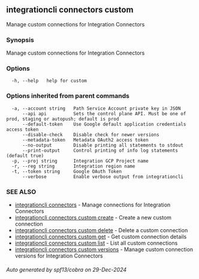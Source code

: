 ## integrationcli connectors custom

Manage custom connections for Integration Connectors

### Synopsis

Manage custom connections for Integration Connectors

### Options

```
  -h, --help   help for custom
```

### Options inherited from parent commands

```
  -a, --account string   Path Service Account private key in JSON
      --api api          Sets the control plane API. Must be one of prod, staging or autopush; default is prod
      --default-token    Use Google default application credentials access token
      --disable-check    Disable check for newer versions
      --metadata-token   Metadata OAuth2 access token
      --no-output        Disable printing all statements to stdout
      --print-output     Control printing of info log statements (default true)
  -p, --proj string      Integration GCP Project name
  -r, --reg string       Integration region name
  -t, --token string     Google OAuth Token
      --verbose          Enable verbose output from integrationcli
```

### SEE ALSO

* [integrationcli connectors](integrationcli_connectors.md)	 - Manage connections for Integration Connectors
* [integrationcli connectors custom create](integrationcli_connectors_custom_create.md)	 - Create a new custom connection
* [integrationcli connectors custom delete](integrationcli_connectors_custom_delete.md)	 - Delete a custom connection
* [integrationcli connectors custom get](integrationcli_connectors_custom_get.md)	 - Get custom connection details
* [integrationcli connectors custom list](integrationcli_connectors_custom_list.md)	 - List all custom connections
* [integrationcli connectors custom versions](integrationcli_connectors_custom_versions.md)	 - Manage custom connection versions for Integration Connectors

###### Auto generated by spf13/cobra on 29-Dec-2024
